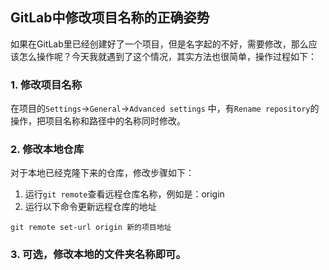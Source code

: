## GitLab中修改项目名称的正确姿势

如果在GitLab里已经创建好了一个项目，但是名字起的不好，需要修改，那么应该怎么操作呢？今天我就遇到了这个情况，其实方法也很简单，操作过程如下：

### 1. 修改项目名称

在项目的`Settings`->`General`->`Advanced settings` 中，有`Rename repository`的操作，把项目名称和路径中的名称同时修改。

### 2. 修改本地仓库

对于本地已经克隆下来的仓库，修改步骤如下：

1. 运行`git remote`查看远程仓库名称，例如是：origin
2. 运行以下命令更新远程仓库的地址

```shell
git remote set-url origin 新的项目地址
```

### 3. 可选，修改本地的文件夹名称即可。

